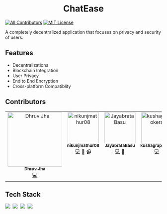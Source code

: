 <h1 align="center">ChatEase</h1>
<p align="center">
  
[![All Contributors](https://img.shields.io/badge/all_contributors-2-orange.svg?style=flat-square)](##contributors-)
[![MIT License](https://img.shields.io/badge/License-MIT-orange.svg)](https://choosealicense.com/licenses/mit/)
  
</p>

A completely decentralized application that focuses on privacy and security of users.

## Features
<ul><li>Decentralizations
<li>Blockchain Integration
<li>User Privacy
<li>End to End Encryption
<li>Cross-platform Compatiblity
</ul>

## Contributors

<!-- ALL-CONTRIBUTORS-LIST:START - Do not remove or modify this section -->
<!-- prettier-ignore-start -->
<!-- markdownlint-disable -->
<table>
  <tbody>
    <tr>
      <td align="center" valign="top" width="14.28%"><a href="https://dhrxvjhx.github.io"><img src="https://avatars.githubusercontent.com/u/68009084?v=4?s=100" width="175px;" alt="Dhruv Jha"/><br /><sub><b>Dhruv Jha</b></sub></a><br /><a href="https://github.com/dhrxvjhx/genesis1.0/commits?author=dhrxvjhx" title="Code">💻</a></td>
      <td align="center" valign="top" width="14.28%"><a href="https://github.com/nikunjmathur08"><img src="https://avatars.githubusercontent.com/u/142373040?v=4?s=100" width="100px;" alt="nikunjmathur08"/><br /><sub><b>nikunjmathur08</b></sub></a><br /><a href="https://github.com/dhrxvjhx/genesis1.0/commits?author=nikunjmathur08" title="Code">💻</a> <a href="#design-nikunjmathur08" title="Design">🎨</a> <a href="#video-nikunjmathur08" title="Videos">📹</a></td>
      <td align="center" valign="top" width="14.28%"><a href="https://github.com/JayabrataBasu"><img src="https://avatars.githubusercontent.com/u/133545838?v=4?s=100" width="100px;" alt="JayabrataBasu"/><br /><sub><b>JayabrataBasu</b></sub></a><br /><a href="https://github.com/dhrxvjhx/genesis1.0/commits?author=JayabrataBasu" title="Code">💻</a> <a href="#ideas-JayabrataBasu" title="Ideas, Planning, & Feedback">🤔</a></td>
      <td align="center" valign="top" width="14.28%"><a href="https://github.com/kushagrapokera"><img src="https://avatars.githubusercontent.com/u/142923873?v=4?s=100" width="100px;" alt="kushagrapokera"/><br /><sub><b>kushagrapokera</b></sub></a><br /><a href="https://github.com/dhrxvjhx/genesis1.0/commits?author=kushagrapokera" title="Code">💻</a></td>
      <td align="center" valign="top" width="14.28%"><a href="https://github.com/endlaynavam15"><img src="https://avatars.githubusercontent.com/u/151390620?v=4?s=100" width="100px;" alt="endlaynavam15"/><br /><sub><b>endlaynavam15</b></sub></a><br /><a href="https://github.com/dhrxvjhx/genesis1.0/commits?author=endlaynavam15" title="Code">💻</a></td>
    </tr>
  </tbody>
</table>

<!-- markdownlint-restore -->
<!-- prettier-ignore-end -->

<!-- ALL-CONTRIBUTORS-LIST:END -->
<!-- prettier-ignore-start -->
<!-- markdownlint-disable -->

<!-- markdownlint-restore -->
<!-- prettier-ignore-end -->

<!-- ALL-CONTRIBUTORS-LIST:END -->


<h2>Tech Stack</h2>
<p>
<img src="https://img.shields.io/badge/HTML5-E34F26?style=for-the-badge&logo=html5&logoColor=white" />&nbsp; 
<img src="https://img.shields.io/badge/CSS3-1572B6?style=for-the-badge&logo=css3&logoColor=white" />&nbsp;
<img src="https://img.shields.io/badge/next%20js-000000?style=for-the-badge&logo=nextdotjs&logoColor=white" />&nbsp;
<img src="https://img.shields.io/badge/Solidity-e6e6e6?style=for-the-badge&logo=solidity&logoColor=black" />
</p>

